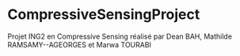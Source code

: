# CompressiveSensingProject

Projet ING2 en Compressive Sensing réalisé par Dean BAH, Mathilde RAMSAMY--AGEORGES et Marwa TOURABI
